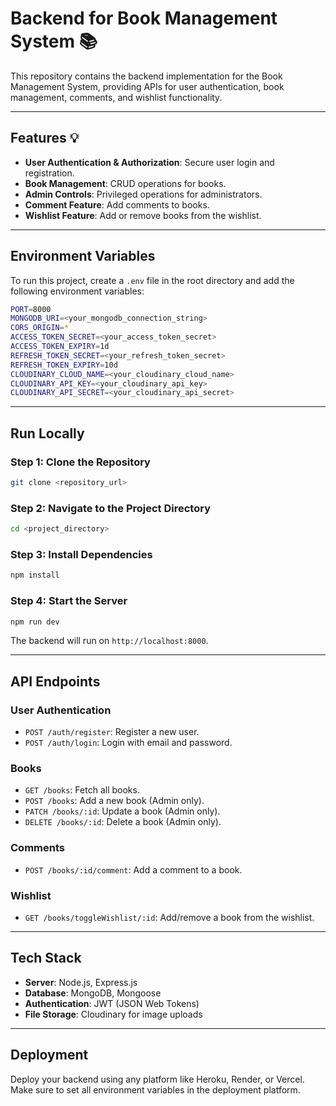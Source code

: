 
# Backend for Book Management System 📚

This repository contains the backend implementation for the Book Management System, providing APIs for user authentication, book management, comments, and wishlist functionality.

---

## Features 💡

- **User Authentication & Authorization**: Secure user login and registration.
- **Book Management**: CRUD operations for books.
- **Admin Controls**: Privileged operations for administrators.
- **Comment Feature**: Add comments to books.
- **Wishlist Feature**: Add or remove books from the wishlist.

---

## Environment Variables

To run this project, create a `.env` file in the root directory and add the following environment variables:

```bash
PORT=8000
MONGODB_URI=<your_mongodb_connection_string>
CORS_ORIGIN=*
ACCESS_TOKEN_SECRET=<your_access_token_secret>
ACCESS_TOKEN_EXPIRY=1d
REFRESH_TOKEN_SECRET=<your_refresh_token_secret>
REFRESH_TOKEN_EXPIRY=10d
CLOUDINARY_CLOUD_NAME=<your_cloudinary_cloud_name>
CLOUDINARY_API_KEY=<your_cloudinary_api_key>
CLOUDINARY_API_SECRET=<your_cloudinary_api_secret>
```

---

## Run Locally

### Step 1: Clone the Repository

```bash
git clone <repository_url>
```

### Step 2: Navigate to the Project Directory

```bash
cd <project_directory>
```

### Step 3: Install Dependencies

```bash
npm install
```

### Step 4: Start the Server

```bash
npm run dev
```

The backend will run on `http://localhost:8000`.

---

## API Endpoints

### User Authentication

- `POST /auth/register`: Register a new user.
- `POST /auth/login`: Login with email and password.

### Books

- `GET /books`: Fetch all books.
- `POST /books`: Add a new book (Admin only).
- `PATCH /books/:id`: Update a book (Admin only).
- `DELETE /books/:id`: Delete a book (Admin only).

### Comments

- `POST /books/:id/comment`: Add a comment to a book.

### Wishlist

- `GET /books/toggleWishlist/:id`: Add/remove a book from the wishlist.

---

## Tech Stack

- **Server**: Node.js, Express.js
- **Database**: MongoDB, Mongoose
- **Authentication**: JWT (JSON Web Tokens)
- **File Storage**: Cloudinary for image uploads

---

## Deployment

Deploy your backend using any platform like Heroku, Render, or Vercel. Make sure to set all environment variables in the deployment platform.
